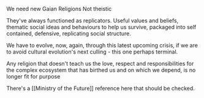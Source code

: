 We need new Gaian Religions
Not theistic

They've always functioned as replicators. Useful values and beliefs, thematic social ideas and behaviours to help us survive, packaged into self contained, defensive, replicating social structure.

We have to evolve, now, again, through this latest upcoming crisis, if we are to avoid cultural evolution's next culling - this one perhaps terminal.

Any religion that doesn't teach us the love, respect and responsibilities for the complex ecosystem that has birthed us and on which we depend, is no longer fit for purpose 

There's a [[Ministry of the Future]] reference here that should be checked. 
